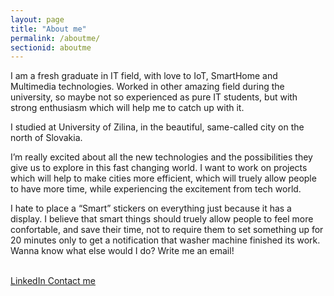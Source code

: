 ```yaml
---
layout: page
title: "About me"
permalink: /aboutme/
sectionid: aboutme
---
```


I am a fresh graduate in IT field, with love to IoT, SmartHome and Multimedia technologies. Worked in other amazing field during the university, so maybe not so experienced as pure IT students, but with strong enthusiasm which will help me to catch up with it.

I studied at University of Zilina, in the beautiful, same-called city on the north of Slovakia.  

I’m really excited about all the new technologies and the possibilities they give us to explore in this fast changing world. I want to work on projects which will help to make cities more efficient, which will truely allow people to have more time, while experiencing the excitement from tech world.

I hate to place a “Smart” stickers on everything just because it has a display. I believe that smart things should truely allow people to feel more confortable, and save their time, not to require them to set something up for 20 minutes only to get a notification that washer machine finished its work. Wanna know what else would I do? Write me an email!


<div style="clear:both;">
    <p class="text-center">
      <br/>
      <a target="_blank" href="https://www.linkedin.com/in/mtimko95/" class="btn btn-default" role="button">
        <i class="fa fa-linkedin fa-lg"></i> LinkedIn </a>
	    <a target="_blank" href="mailto: martin.timko195@gmail.com" class="btn btn-default" role="button">
	      <i class="fa fa-envelope fa-lg"></i> Contact me </a>
	  </p>
</div>